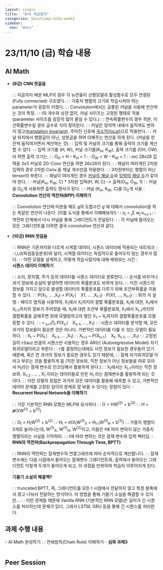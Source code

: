 ```yaml
---
layout: single
title:  "D+5 학습일지"
categories: boostcamp-note-week1
sidebar:
  nav: "docs"
---
```


# 23/11/10 (금) 학습 내용

<h2>AI Math</h2>

- <b>(9강) CNN 첫걸음</b><br><br>
: : 지금까지 배운 MLP의 경우 각 뉴런들이 선형모델과 활성함수로 모두 연결된(Fully connected) 구조였다.
: : 가중치 행렬의 크기와 학습시켜야 하는 parameter가 굉장히 커졌다.
: : Convolution에서는 공통된 커널을 사용해 연산하는 것이 특징.
: : i의 개수와 상관 없이, 커널 사이즈는 고정된 형태로 적용 (parameter 사이즈를 굉장히 많이 줄일 수 있다.)
: : 연속확률변수의 경우 적분, 이산확률변수일 경우 급수로 식이 정의된다.
: : 커널은 정의역 내에서 움직여도 변하지 않고(<u>translation invariant</u>), 주어진 신호에 <u>국소적(local)</u>으로 적용한다.
: : 커널 위치에서 행렬곱이 아닌, 성분곱을 하여 더해주는 연산을 하게 된다. (커널을 한 칸씩 움직여가면서 계산하는 것)
: : 입력 및 커널의 크기를 통해 출력의 크기를 계산할 수 있다.
: : 입력 크기를 (H, W), 커널 크기를(K<sub>H</sub>, K<sub>W</sub>), 출력 크기를 (OH, OW)라 하면 출력 크기는,
: : O<sub>H</sub> = H - K<sub>H</sub> + 1
: : O<sub>W</sub> = W - K<sub>W</sub> + 1
: : ex) 28x28 입력을 3x3 커널로 2D-Conv 연산을 하면 26x26이 된다.
: : 채널이 여러개인 2차원 입력의 경우 2차원 Conv.을 채널 개수만큼 적용한다.
: : 3차원부터는 행렬이 아닌 tensor라 부른다.
: : 채널이 여러개인 경우 <u>커널의 채널 수</u>와 <u>입력의 채널 수</u>가 같아야 한다.
: : 커널(K<sub>H</sub>, K<sub>W</sub>, C) * 3차원 입력(H, W, C) -> 출력(O<sub>H</sub>, O<sub>W</sub>, 1)
: : 커널을 O<sub>C</sub>개 사용하면 출력도 텐서가 된다.
: : 커널 (K<sub>H</sub>, K<sub>W</sub>, C)을 O<sub>C</sub>개 사용
: <br><b>Convolution 연산의 역전파(BPP) 이해하기</b><br><br>
: : Convolution 연산에 미분을 해도 g의 도함수인 g'에 대해서 convolution을 하는 똑같은 연산이 나온다. (이를 도식을 통해서 이해해보자!)
: : o<sub>i</sub> = <sub>j</sub>Σ w<sub>j</sub>·x<sub>i+j-1</sub>
: : 역전파 단계에서 다시 커널을 통해 그레디언트가 전달된다.
: : 각 커널에 들어오는 모든 그레디언트를 더하면 결국 convolution 연산과 같다.

- <b>(10강) RNN 첫걸음</b><br><br>
: : RNN은 기존까지와 다르게 시계열 데이터, 시퀀스 데이터에 적용되는 네트워크
: : i,i,d(독립동등분포)와 달리, 시계열 데이터는 독립적으로 들어오지 않는 경우가 많다.
: : 어떤 모델을 설계하고, 어떻게 학습시킬지에 대해 배워보는 시간
: <br><b>시퀀스 데이터 이해하기</b><br><br>
: : 소리, 문자열, 주가 등의 데이터를 시퀀스 데이터로 분류한다.
: : 순서를 바꾸거나 과거 정보에 손실이 발생하면 데이터의 확률분포도 바뀌게 된다.
: : 이전 시퀀스의 정보를 가지고 앞으로 발생할 데이터의 확률분포를 다루기 위해 조건부확률을 이용할 수 있다.
: : P(X<sub>1</sub>, ... ,X<sub>t</sub>) = P(X<sub>t</sub> ⎸ X1, ... ,X<sub>t-1</sub>) · P(X1, ..., X<sub>t-1</sub>)
: : 위의 식 설명 - 베이즈 법칙을 사용하여, X<sub>1</sub>에서 X<sub>t</sub>까지의 결합 확률분포를, X<sub>t</sub>에 대한, X<sub>1</sub>에서 X<sub>t-1</sub>까지의 정보가 주어졌을 때, X<sub>t</sub>에 대한 조건부 확률분포와, X<sub>1</sub>에서 X<sub>t-1</sub>까지의 결합확률을 곱해주면 원래 모델링하고자 했던 X<sub>1</sub> ~ X<sub>t</sub>까지의 결합확률분포를 모델링할 수 있다.
: : = <sub>s=1</sub>∏<sub>t</sub> P(X<sub>s</sub> ⎸ X<sub>s-1</sub>, ..., X<sub>1</sub>)
: : 시퀀스 데이터를 분석할 때, 모든 과거의 정보들이 필요한 것은 아니다. 가변적인 데이터를 다룰 수 있는 모델이 필요하다.
: : X<sub>t</sub> ~ P(X<sub>t</sub> ⎸ X<sub>t-1</sub>, ... ,X<sub>1</sub>)
: : X<sub>t+1</sub> ~ P(X<sub>t+1</sub> ⎸ X<sub>t</sub>, X<sub>t-1</sub>, ... ,X<sub>1</sub>)
: : 고정된 길이 𝜏(tau) 만큼의 시퀀스만 사용하는 경우 AR(𝜏) (Autoregressive Model) 자기회귀모델이라고 부른다
: : 𝜏를 결정하는데에도 사전 정보가 필요한 경우들이 있기 때문에, 혹은 먼 과거의 정보가 필요한 경우도 있기 때문에, 
: : 잠재 자기회귀모델 이라고 부르는 것을 활용하게 됨 (직전 정보와, 직전 정보가 아닌 정보들을 따로 모아서 H<sub>t</sub>라는 잠재 변수로 인코딩해서 활용하게 된다.)
: : X<sub>t</sub>에서는 X<sub>t-1</sub>이라는 직전 정보와, X<sub>t-2</sub> , ... , X<sub>1</sub> 이라는 데이터들로 만든 H<sub>t</sub> 라는 잠재변수를 활용하게 되는 것이다.
: : 이런 모델의 장점은 과거의 모든 데이터를 활용해 예측할 수 있고, 가변적인 데이터 문제를 고정된 길이의 문제로 잘 바꿀 수 있다는 장점이 있다.
: <br><b>Recurrent Neural Network을 이해하기</b><br><br>
: : 가장 기본적인 RNN 모형은 MLP와 유사하다
: : O = HW<sup>(2)</sup> + b<sup>(2)</sup>
: : H = 𝝈(XW<sup>(1)</sup> + b<sup>(1)</sup>)<br><br>
: : O<sub>t</sub> = H<sub>t</sub>W<sup>(2)</sup> + b<sup>(2)</sup>
: : H<sub>t</sub> = 𝜎(X<sub>t</sub>W<sup>(1)</sup><sub>X</sub> + H<sub>t-1</sub>W<sup>(1)</sup><sub>H</sub> + b<sup>(1)</sup>)
: : 가중치 행렬이 3개로 늘어나는데, W<sup>(1)</sup><sub>X</sub>, W<sup>(1)</sup><sub>H</sub>, W<sup>(2)</sup>이고, 이들은 t에 따라 변하지 않는 가중치 행렬이라는 사실을 기억하라.
: : t에 따라 변하는 것은 잠재 변수와 입력 벡터임.
: <br><b>RNN의 역전파(Backpropagation Through Time, BPTT)</b><br><br>
: : RNN의 역전파는 잠재변수의 연결그래프에 따라 순차적으로 계산합니다.
: : 잠재변수에는 다음 시점에서 들어오는 잠재변수 그레디언트와, 출력에서 들어오는 그레디언트 이렇게 두개가 들어오게 되고, 이 과정을 반복하여 학습이 이루어지게 된다.
: <br><b>기울기 소실의 해결책?</b><br><br>
: : truncated BPTT, 즉, 그레디언트를 모든 t 시점에서 전달하지 않고 특정 블록에서 끊고 나눠서 전달하는 방식이다. 이 방법을 통해 기울기 소실을 해결할 수 있지만...
: : 이런 문제들 때문에 Vanilla RNN (기본적인 RNN 모델)은 길이가 긴 시퀀스를 처리하는데 문제가 있다. 그래서 LSTM, GRU 등을 통해 긴 시퀀스를 처리한다.


<h2>과제 수행 내용</h2>
- AI Math 완성하기
: : 연쇄법칙(Chain Rule) 이해하기
- <b>심화 과제3</b><br><br>


<h2>Peer Session</h2>

